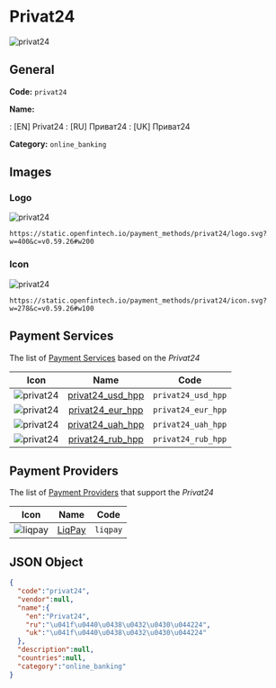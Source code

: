 
# Privat24 
![privat24](https://static.openfintech.io/payment_methods/privat24/logo.svg?w=400&c=v0.59.26#w200)  

## General 
**Code:** `privat24` 
 
**Name:** 
 
:	[EN] Privat24 
:	[RU] Приват24 
:	[UK] Приват24 
 
**Category:** `online_banking` 
 

## Images 

### Logo 
![privat24](https://static.openfintech.io/payment_methods/privat24/logo.svg?w=400&c=v0.59.26#w200)  

```
https://static.openfintech.io/payment_methods/privat24/logo.svg?w=400&c=v0.59.26#w200
```  

### Icon 
![privat24](https://static.openfintech.io/payment_methods/privat24/icon.svg?w=278&c=v0.59.26#w100)  

```
https://static.openfintech.io/payment_methods/privat24/icon.svg?w=278&c=v0.59.26#w100
```  

## Payment Services 
 
The list of [Payment Services](/payment-services/) based on the _Privat24_ 

|Icon|Name|Code| 
|:---:|:---:|:---:| 
|![privat24](https://static.openfintech.io/payment_methods/privat24/icon.svg?w=278&c=v0.59.26#w100) |[privat24_usd_hpp](/payment-services/privat24_usd_hpp/)|`privat24_usd_hpp`| 
|![privat24](https://static.openfintech.io/payment_methods/privat24/icon.svg?w=278&c=v0.59.26#w100) |[privat24_eur_hpp](/payment-services/privat24_eur_hpp/)|`privat24_eur_hpp`| 
|![privat24](https://static.openfintech.io/payment_methods/privat24/icon.svg?w=278&c=v0.59.26#w100) |[privat24_uah_hpp](/payment-services/privat24_uah_hpp/)|`privat24_uah_hpp`| 
|![privat24](https://static.openfintech.io/payment_methods/privat24/icon.svg?w=278&c=v0.59.26#w100) |[privat24_rub_hpp](/payment-services/privat24_rub_hpp/)|`privat24_rub_hpp`| 
 

## Payment Providers 
 
The list of [Payment Providers](/payment-providers/) that support the _Privat24_ 

|Icon|Name|Code| 
|:---:|:---:|:---:| 
|![liqpay](https://static.openfintech.io/payment_providers/liqpay/icon.svg?w=278&c=v0.59.26#w100) |[LiqPay](/payment-providers/liqpay/)|`liqpay`| 
 

## JSON Object 

```json
{
  "code":"privat24",
  "vendor":null,
  "name":{
    "en":"Privat24",
    "ru":"\u041f\u0440\u0438\u0432\u0430\u044224",
    "uk":"\u041f\u0440\u0438\u0432\u0430\u044224"
  },
  "description":null,
  "countries":null,
  "category":"online_banking"
}
```  
